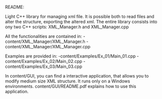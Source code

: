 README:

Light C++ library for managing xml file. It is possible both to read files and alter the structure,
exporting the altered xml.
The entire library consists into ony two C++ scripts: XML_Manager.h and XML_Manager.cpp

All the functionalities are contained in:
-content/XML_Manager/XML_Manager.h
-content/XML_Manager/XML_Manager.cpp


Examples are provided in:
-content/Examples/Ex_01/Main_01.cpp
-content/Examples/Ex_02/Main_02.cpp
-content/Examples/Ex_03/Main_03.cpp

In content/GUI, you can find a interactive application, that allows you to modify medium size XML structure. 
It runs only on a Windows environments.
content/GUI/README.pdf explains how to use this application.